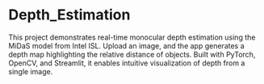# Depth_Estimation
This project demonstrates real-time monocular depth estimation using the MiDaS model from Intel ISL. Upload an image, and the app generates a depth map highlighting the relative distance of objects. Built with PyTorch, OpenCV, and Streamlit, it enables intuitive visualization of depth from a single image.
